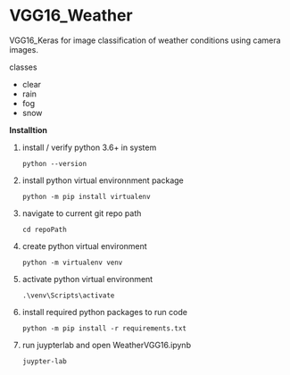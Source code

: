 # VGG16_Weather
VGG16_Keras for image classification of weather conditions using camera images.

classes 
* clear
* rain
* fog
* snow

__Installtion__
    
1. install / verify python 3.6+ in system
    ```
    python --version
    ```
2. install python virtual environnment package
    ```
    python -m pip install virtualenv
    ```
3. navigate to current git repo path
    ```
    cd repoPath
    ```
4. create python virtual environment
    ```
    python -m virtualenv venv
    ```
5. activate python virtual environment
    ```
    .\venv\Scripts\activate
    ```
6. install required python packages to run code
    ```
    python -m pip install -r requirements.txt
    ```
7. run juypterlab and open WeatherVGG16.ipynb
    ```
    juypter-lab
    ```
